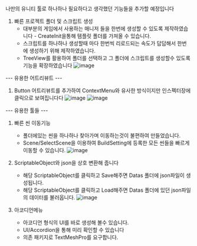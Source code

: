 나만의 유니티 툴로 하나하나 필요하다고 생각했던 기능들을 추가할 예정입니다

1. 빠른 프로젝트 폴더 및 스크립트 생성
   - 대부분의 게임에서 사용하는 매니저 들을 한번에 생성할 수 있도록 제작하였습니다 - CreateInit을통해 템플릿 폴더를 가져올 수 있습니다.
   - 스크립트를 하나하나 생성할때 마다 한번씩 리로드되는 속도가 답답해서 한번에 생성하기 위해 제작하였습니다.
   - TreeView를 활용하여 폴더를 선택하고 그 폴더에 스크립트를 생성할수 있도록 기능을 확장하였습니다
![image](https://github.com/user-attachments/assets/163cf4f3-0bc9-410e-9c28-8e4eed63f6c9)


--- 유용한 어트리뷰트 ---
1. Button 어트리뷰트를 추가하여 ContextMenu와 유사한 방식이지만 인스펙터장에 클릭으로 보여집니다다
![image](https://github.com/user-attachments/assets/bb96e8e2-945d-4947-8293-df9b20003f7b)
![image](https://github.com/user-attachments/assets/7175e584-2400-4441-83a8-547f9ea93aa0)

--- 유용한 툴들 ---
1. 빠른 씬 이동기능
   - 폴더에있는 씬을 하나하나 찾아가며 이동하는것이 불편하여 만들었습니다.
   - Scene/SelectScene을 이용하여 BuildSetting에 등록한 모든 씬들을 빠르게 이동할 수 있습니다.
![image](https://github.com/user-attachments/assets/87622f7d-255a-4d7f-8148-d45269f52bf0)

2. ScriptableObject와 json을 상호 변환해 줍니다
   - 해당 ScriptableObject를 클릭하고 Save해주면 Datas 폴더에 json파일이 생성됩니다.
   - 해당 ScriptableObject를 클릭하고 Load해주면 Datas 폴더에 있던 json파일의 데이터를 불러옵니다.
![image](https://github.com/user-attachments/assets/65b7f946-7432-4ae8-b976-715c8db1ab98)


3. 아코디언메뉴 
   - 아코디언 형식의 UI를 바로 생성해 볼수 있습니다.
   - UI/Accordion을 통해 미리 확인할 수 있습니다
   - 의존 패키지로 TextMeshPro를 요구합니다.


